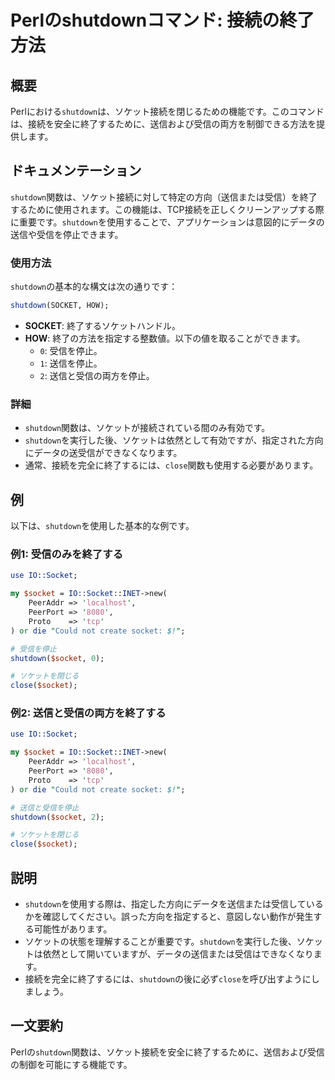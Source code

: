 <!--
Meta Description: # Perlのshutdownコマンド: 接続の終了方法 ## 概要 Perlにおける`shutdown`は、ソケット接続を閉じるための機能です。このコマンドは、接続を安全に終了するために、送信および受信の両方を制御できる方法を提供します。 ## ドキュメンテーション `shutdown`関数は、ソ...
Meta Keywords: shutdown, socket, close, 関数は, perl
-->

# Perlのshutdownコマンド: 接続の終了方法

## 概要
Perlにおける`shutdown`は、ソケット接続を閉じるための機能です。このコマンドは、接続を安全に終了するために、送信および受信の両方を制御できる方法を提供します。

## ドキュメンテーション
`shutdown`関数は、ソケット接続に対して特定の方向（送信または受信）を終了するために使用されます。この機能は、TCP接続を正しくクリーンアップする際に重要です。`shutdown`を使用することで、アプリケーションは意図的にデータの送信や受信を停止できます。

### 使用方法
`shutdown`の基本的な構文は次の通りです：

```perl
shutdown(SOCKET, HOW);
```

- **SOCKET**: 終了するソケットハンドル。
- **HOW**: 終了の方法を指定する整数値。以下の値を取ることができます。
  - `0`: 受信を停止。
  - `1`: 送信を停止。
  - `2`: 送信と受信の両方を停止。

### 詳細
- `shutdown`関数は、ソケットが接続されている間のみ有効です。
- `shutdown`を実行した後、ソケットは依然として有効ですが、指定された方向にデータの送受信ができなくなります。
- 通常、接続を完全に終了するには、`close`関数も使用する必要があります。

## 例
以下は、`shutdown`を使用した基本的な例です。

### 例1: 受信のみを終了する
```perl
use IO::Socket;

my $socket = IO::Socket::INET->new(
    PeerAddr => 'localhost',
    PeerPort => '8080',
    Proto    => 'tcp'
) or die "Could not create socket: $!";

# 受信を停止
shutdown($socket, 0);

# ソケットを閉じる
close($socket);
```

### 例2: 送信と受信の両方を終了する
```perl
use IO::Socket;

my $socket = IO::Socket::INET->new(
    PeerAddr => 'localhost',
    PeerPort => '8080',
    Proto    => 'tcp'
) or die "Could not create socket: $!";

# 送信と受信を停止
shutdown($socket, 2);

# ソケットを閉じる
close($socket);
```

## 説明
- `shutdown`を使用する際は、指定した方向にデータを送信または受信しているかを確認してください。誤った方向を指定すると、意図しない動作が発生する可能性があります。
- ソケットの状態を理解することが重要です。`shutdown`を実行した後、ソケットは依然として開いていますが、データの送信または受信はできなくなります。
- 接続を完全に終了するには、`shutdown`の後に必ず`close`を呼び出すようにしましょう。

## 一文要約
Perlの`shutdown`関数は、ソケット接続を安全に終了するために、送信および受信の制御を可能にする機能です。